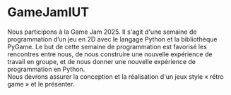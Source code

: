 # GameJamIUT
Nous participons à la Game Jam 2025. Il s'agit d'une semaine de programmation 
d’un jeu en 2D avec le langage Python et la bibliothèque PyGame. Le but de cette 
semaine de programmation est favorisé les rencontres entre nous,
de nous construire une nouvelle expérience de travail en groupe,
et de nous donner une nouvelle expérience de programmation en Python. \
Nous devrons assurer la conception et la réalisation d'un jeux style « rétro game »
et le présenter.